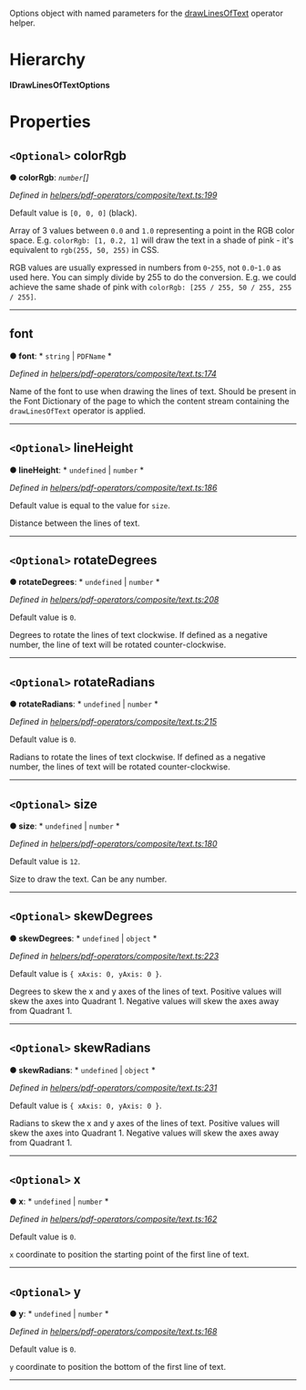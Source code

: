 

Options object with named parameters for the [drawLinesOfText](../modules/_helpers_pdf_operators_composite_text_.md#drawlinesoftext) operator helper.

# Hierarchy

**IDrawLinesOfTextOptions**

# Properties

<a id="colorrgb"></a>

## `<Optional>` colorRgb

**● colorRgb**: *`number`[]*

*Defined in [helpers/pdf-operators/composite/text.ts:199](https://github.com/Hopding/pdf-lib/blob/20e93f6/src/helpers/pdf-operators/composite/text.ts#L199)*

Default value is `[0, 0, 0]` (black).

Array of 3 values between `0.0` and `1.0` representing a point in the RGB color space. E.g. `colorRgb: [1, 0.2, 1]` will draw the text in a shade of pink - it's equivalent to `rgb(255, 50, 255)` in CSS.

RGB values are usually expressed in numbers from `0`-`255`, not `0.0`-`1.0` as used here. You can simply divide by 255 to do the conversion. E.g. we could achieve the same shade of pink with `colorRgb: [255 / 255, 50 / 255, 255 / 255]`.

___
<a id="font"></a>

##  font

**● font**: * `string` &#124; `PDFName`
*

*Defined in [helpers/pdf-operators/composite/text.ts:174](https://github.com/Hopding/pdf-lib/blob/20e93f6/src/helpers/pdf-operators/composite/text.ts#L174)*

Name of the font to use when drawing the lines of text. Should be present in the Font Dictionary of the page to which the content stream containing the `drawLinesOfText` operator is applied.

___
<a id="lineheight"></a>

## `<Optional>` lineHeight

**● lineHeight**: * `undefined` &#124; `number`
*

*Defined in [helpers/pdf-operators/composite/text.ts:186](https://github.com/Hopding/pdf-lib/blob/20e93f6/src/helpers/pdf-operators/composite/text.ts#L186)*

Default value is equal to the value for `size`.

Distance between the lines of text.

___
<a id="rotatedegrees"></a>

## `<Optional>` rotateDegrees

**● rotateDegrees**: * `undefined` &#124; `number`
*

*Defined in [helpers/pdf-operators/composite/text.ts:208](https://github.com/Hopding/pdf-lib/blob/20e93f6/src/helpers/pdf-operators/composite/text.ts#L208)*

Default value is `0`.

Degrees to rotate the lines of text clockwise. If defined as a negative number, the line of text will be rotated counter-clockwise.

___
<a id="rotateradians"></a>

## `<Optional>` rotateRadians

**● rotateRadians**: * `undefined` &#124; `number`
*

*Defined in [helpers/pdf-operators/composite/text.ts:215](https://github.com/Hopding/pdf-lib/blob/20e93f6/src/helpers/pdf-operators/composite/text.ts#L215)*

Default value is `0`.

Radians to rotate the lines of text clockwise. If defined as a negative number, the lines of text will be rotated counter-clockwise.

___
<a id="size"></a>

## `<Optional>` size

**● size**: * `undefined` &#124; `number`
*

*Defined in [helpers/pdf-operators/composite/text.ts:180](https://github.com/Hopding/pdf-lib/blob/20e93f6/src/helpers/pdf-operators/composite/text.ts#L180)*

Default value is `12`.

Size to draw the text. Can be any number.

___
<a id="skewdegrees"></a>

## `<Optional>` skewDegrees

**● skewDegrees**: * `undefined` &#124; `object`
*

*Defined in [helpers/pdf-operators/composite/text.ts:223](https://github.com/Hopding/pdf-lib/blob/20e93f6/src/helpers/pdf-operators/composite/text.ts#L223)*

Default value is `{ xAxis: 0, yAxis: 0 }`.

Degrees to skew the x and y axes of the lines of text. Positive values will skew the axes into Quadrant 1. Negative values will skew the axes away from Quadrant 1.

___
<a id="skewradians"></a>

## `<Optional>` skewRadians

**● skewRadians**: * `undefined` &#124; `object`
*

*Defined in [helpers/pdf-operators/composite/text.ts:231](https://github.com/Hopding/pdf-lib/blob/20e93f6/src/helpers/pdf-operators/composite/text.ts#L231)*

Default value is `{ xAxis: 0, yAxis: 0 }`.

Radians to skew the x and y axes of the lines of text. Positive values will skew the axes into Quadrant 1. Negative values will skew the axes away from Quadrant 1.

___
<a id="x"></a>

## `<Optional>` x

**● x**: * `undefined` &#124; `number`
*

*Defined in [helpers/pdf-operators/composite/text.ts:162](https://github.com/Hopding/pdf-lib/blob/20e93f6/src/helpers/pdf-operators/composite/text.ts#L162)*

Default value is `0`.

`x` coordinate to position the starting point of the first line of text.

___
<a id="y"></a>

## `<Optional>` y

**● y**: * `undefined` &#124; `number`
*

*Defined in [helpers/pdf-operators/composite/text.ts:168](https://github.com/Hopding/pdf-lib/blob/20e93f6/src/helpers/pdf-operators/composite/text.ts#L168)*

Default value is `0`.

`y` coordinate to position the bottom of the first line of text.

___

